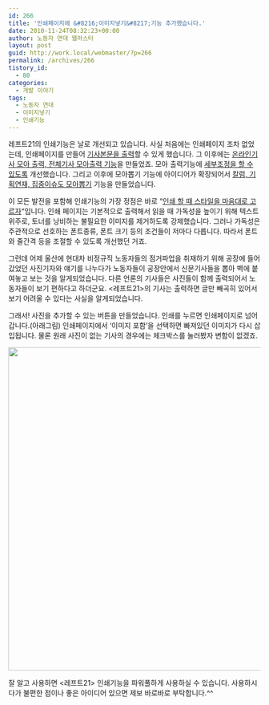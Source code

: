 ```yaml
---
id: 266
title: '인쇄페이지에 &#8216;이미지넣기&#8217;기능 추가했습니다.'
date: 2010-11-24T08:32:23+00:00
author: 노동자 연대 웹마스터
layout: post
guid: http://work.local/webmaster/?p=266
permalink: /archives/266
tistory_id:
  - 80
categories:
  - 개발 이야기
tags:
  - 노동자 연대
  - 이미지넣기
  - 인쇄기능
---
```

레프트21의 인쇄기능은 날로 개선되고 있습니다. 사실 처음에는 인쇄페이지 조차 없었는데, 인쇄페이지를 만들어 <a target="_blank" href="http://work.local/webmaster/entry/%EC%9E%90%EB%8F%99-%EC%A0%80%EC%9E%A5-%EB%AC%B8%EC%84%9C">기사본문을 출력</a>할 수 있게 했습니다. 그 이후에는 <a target="_blank" href="http://work.local/webmaster/entry/%EC%98%A8%EB%9D%BC%EC%9D%B8%EA%B8%B0%EC%82%AC-%EC%A0%84%EC%B2%B4%EA%B8%B0%EC%82%AC-%EC%B6%9C%EB%A0%A5%EA%B8%B0%EB%8A%A5-%EC%B6%94%EA%B0%80">온라인기사 모아 출력, 전체기사 모아출력 기능</a>을 만들었죠. 모아 출력기능에 <a target="_blank" href="http://work.local/webmaster/entry/%EA%B8%B0%EC%82%AC%EB%A5%BC-%EC%84%A0%ED%83%9D%ED%95%B4%EC%84%9C-%EC%9D%B8%EC%87%84%ED%95%98%EB%8A%94-%EA%B8%B0%EB%8A%A5-%EC%B6%94%EA%B0%80">세부조정을 할 수 있도록</a> 개선했습니다. 그리고 이후에 모아뽑기 기능에 아이디어가 확장되어서 <a target="_blank" href="http://work.local/webmaster/entry/%EC%B9%BC%EB%9F%BC%EA%B8%B0%ED%9A%8D%EC%97%B0%EC%9E%AC%EC%A7%91%EC%A4%91%EC%9D%B4%EC%8A%88-%EB%AA%A8%EC%95%84%EC%84%9C-%EB%BD%91%EA%B8%B0">칼럼, 기획연재, 집중이슈도 모아뽑기</a> 기능을 만들었습니다.

이 모든 발전을 포함해 인쇄기능의 가장 정점은 바로 &#8220;<a target="_blank" href="http://work.local/webmaster/entry/%EC%9D%B8%EC%87%84%ED%95%A0-%EB%95%8C-%EC%8A%A4%ED%83%80%EC%9D%BC%EC%9D%84-%EB%A7%88%EC%9D%8C%EB%8C%80%EB%A1%9C-%EA%B3%A0%EB%A5%B4%EC%9E%90">인쇄 할 때 스타일을 마음대로 고르자</a>&#8220;입니다. 인쇄 페이지는 기본적으로 출력해서 읽을 때 가독성을 높이기 위해 텍스트 위주로, 토너를 낭비하는 불필요한 이미지를 제거하도록 강제했습니다. 그러나 가독성은 주관적으로 선호하는 폰트종류, 폰트 크기 등의 조건들이 저마다 다릅니다. 따라서 폰트와 줄간격 등을 조절할 수 있도록 개선했던 거죠.

그런데 어제 울산에 현대차 비정규직 노동자들의 점거파업을 취재하기 위해 공장에 들어갔었던 사진기자와 얘기를 나누다가 노동자들이 공장안에서 신문기사들을 뽑아 벽에 붙여놓고 보는 것을 알게되었습니다. 다른 언론의 기사들은 사진들이 함께 출력되어서 노동자들이 보기 편하다고 하더군요. <레프트21>의 기사는 출력하면 글만 빼곡히 있어서 보기 어려울 수 있다는 사실을 알게되었습니다.

그래서! 사진을 추가할 수 있는 버튼을 만들었습니다. 인쇄를 누르면 인쇄페이지로 넘어갑니다.(아래그림) 인쇄페이지에서 &#8216;이미지 포함&#8217;을 선택하면 빠져있던 이미지가 다시 삽입됩니다. 물론 원래 사진이 없는 기사의 경우에는 체크박스를 눌러봤자 변함이 없겠죠.

<img src="http://work.local/webmaster/wp-content/uploads/1/cfile1.uf.112446474D0847901F7461.jpg" class="aligncenter" width="580" height="645" alt="" />

잘 알고 사용하면 <레프트21> 인쇄기능을 파워풀하게 사용하실 수 있습니다. 사용하시다가 불편한 점이나 좋은 아이디어 있으면 제보 바로바로 부탁합니다.^^